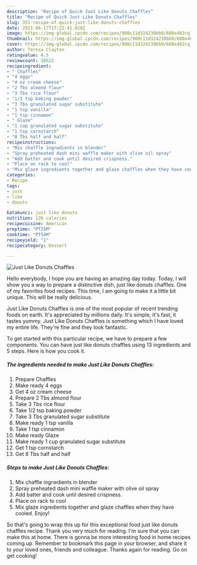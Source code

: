 ```yaml
---
description: "Recipe of Quick Just Like Donuts Chaffles"
title: "Recipe of Quick Just Like Donuts Chaffles"
slug: 351-recipe-of-quick-just-like-donuts-chaffles
date: 2021-06-17T17:22:41.828Z
image: https://img-global.cpcdn.com/recipes/908c11d324230bb0/680x482cq70/just-like-donuts-chaffles-recipe-main-photo.jpg
thumbnail: https://img-global.cpcdn.com/recipes/908c11d324230bb0/680x482cq70/just-like-donuts-chaffles-recipe-main-photo.jpg
cover: https://img-global.cpcdn.com/recipes/908c11d324230bb0/680x482cq70/just-like-donuts-chaffles-recipe-main-photo.jpg
author: Teresa Clayton
ratingvalue: 4.5
reviewcount: 10522
recipeingredient:
- " Chaffles"
- "4 eggs"
- "4 oz cream cheese"
- "2 Tbs almond flour"
- "3 Tbs rice flour"
- "1/2 tsp baking powder"
- "3 Tbs granulated sugar substitute"
- "1 tsp vanilla"
- "1 tsp cinnamon"
- " Glaze"
- "1 cup granulated sugar substitute"
- "1 tsp cornstarch"
- "8 Tbs half and half"
recipeinstructions:
- "Mix chaffle ingrwdients in blender"
- "Spray preheated dash mini waffle maker with olive oil spray"
- "Add batter and cook until desired crispness."
- "Place on rack to cool"
- "Mix glaze ingredients together and glaze chaffles when they have cooled. Enjoy!"
categories:
- Recipe
tags:
- just
- like
- donuts

katakunci: just like donuts 
nutrition: 126 calories
recipecuisine: American
preptime: "PT25M"
cooktime: "PT54M"
recipeyield: "1"
recipecategory: Dessert

---
```



![Just Like Donuts Chaffles](https://img-global.cpcdn.com/recipes/908c11d324230bb0/680x482cq70/just-like-donuts-chaffles-recipe-main-photo.jpg)

Hello everybody, I hope you are having an amazing day today. Today, I will show you a way to prepare a distinctive dish, just like donuts chaffles. One of my favorites food recipes. This time, I am going to make it a little bit unique. This will be really delicious.



Just Like Donuts Chaffles is one of the most popular of recent trending foods on earth. It's appreciated by millions daily. It's simple, it's fast, it tastes yummy. Just Like Donuts Chaffles is something which I have loved my entire life. They're fine and they look fantastic.


To get started with this particular recipe, we have to prepare a few components. You can have just like donuts chaffles using 13 ingredients and 5 steps. Here is how you cook it.

<!--inarticleads1-->

##### The ingredients needed to make Just Like Donuts Chaffles:

1. Prepare  Chaffles
1. Make ready 4 eggs
1. Get 4 oz cream cheese
1. Prepare 2 Tbs almond flour
1. Take 3 Tbs rice flour
1. Take 1/2 tsp baking powder
1. Take 3 Tbs granulated sugar substitute
1. Make ready 1 tsp vanilla
1. Take 1 tsp cinnamon
1. Make ready  Glaze
1. Make ready 1 cup granulated sugar substitute
1. Get 1 tsp cornstarch
1. Get 8 Tbs half and half




<!--inarticleads2-->

##### Steps to make Just Like Donuts Chaffles:

1. Mix chaffle ingrwdients in blender
1. Spray preheated dash mini waffle maker with olive oil spray
1. Add batter and cook until desired crispness.
1. Place on rack to cool
1. Mix glaze ingredients together and glaze chaffles when they have cooled. Enjoy!




So that's going to wrap this up for this exceptional food just like donuts chaffles recipe. Thank you very much for reading. I'm sure that you can make this at home. There is gonna be more interesting food in home recipes coming up. Remember to bookmark this page in your browser, and share it to your loved ones, friends and colleague. Thanks again for reading. Go on get cooking!
